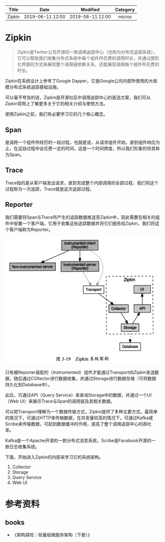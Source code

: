 | Title                | Date             | Modified         | Category          |
|:--------------------:|:----------------:|:----------------:|:-----------------:|
| Zipkin              | 2019-06-11 12:00 | 2019-06-11 12:00 | micros            |



# Zipkin

> Zipkin是Twitter公司开源的一款调用追踪中心（也称为分布式追踪系统），它可以帮助我们收集分布式系统中每个组件所花费的调用时长，并通过图形化界面的方式来展现整个调用链依赖关系，还能展现调用每个组件所花费的时长。



Zipkin在系统设计上参考了Google Dapper，它是Google公司内部所使用的大规模分布式系统追踪基础设施。

可以毫不夸张的说，Zipkin是开源社区中调用追踪中心的首选方案，我们可从Zipkin官网上了解更多关于它的相关介绍与使用方法。



使用Zipkin之前，我们有必要学习它的几个核心概念。

## Span

是调用一个组件所经历的一段过程，也就是说，从请求组件开始，直到组件响应为止，在这段过程中会花费一定的时间，这是一个时间跨度，所以我们形象的将其称为Span。

## Trace

Trace指的是从客户端发出请求，直到完成整个内部调用的全部过程，我们将这个过程称为一次追踪，Trace就是这次追踪过程。

## Reporter

我们需要将Span与Trace所产生的追踪数据推送至Zipkin中，因此需要在相关的组件中安置一个客户端，它用于收集这些追踪数据并将它们报告给Zipkin，我们将这个客户端称为Reporter。


![zipkin01](./images/zipkin-01.png)


只有被Reporter装配的（Instrumented）组件才能通过Transport向Zipkin发送数据，随后通过COllector进行数据收集，并通过Storage进行数据存储（可将数据持久化到Database中）。

此后，可通过API（Query Service）来查询Storage中的数据，并通过一个UI（Web UI）来展示Trace与Span的调用链及其相关数据。

可以把Transport理解为一个数据传输方式，Zipkin提供了多种主要方式。最简单的情况下，可通过HTTP来传输数据，在并发量较高的情况下，可通过Kafka或Scribe来传输数据，可起到数据缓冲的作用，提高了整个调用追踪中心的吞吐率。

Kafka是一个Apache开源的一款分布式消息系统，Scribe是Facebook开源的一款日志收集系统。




下面，开始进入Zipkin的内部来学习它的系统架构。

1. Collector
2. Storage
3. Query Service
4. Web UI


# 参考资料

## books
- 《架构探险：轻量级微服务架构（下册）》
